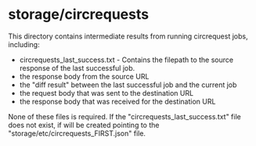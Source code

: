 # storage/circrequests 

This directory contains intermediate results from running circrequest jobs,
including:

* circrequests_last_success.txt - Contains the filepath to the source response of
    the last successful job.
* the response body from the source URL
* the "diff result" between the last successful job and the current job
* the request body that was sent to the destination URL
* the response body that was received for the destination URL

None of these files is required. If the "circrequests_last_success.txt" file
does not exist, if will be created pointing to the
"storage/etc/circrequests_FIRST.json" file.

